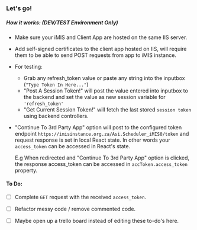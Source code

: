 ﻿### Let's go!

##### How it works: (DEV/TEST Environment Only)

-   Make sure your iMIS and Client App are hosted on the same IIS server.
-   Add self-signed certificates to the client app hosted on IIS, will require them to be able to send POST requests from app to iMIS instance.
-   For testing:
    -   Grab any refresh\_token value or paste any string into the inputbox (`"Type Token In Here..."`)
    -   "Post A Session Token!" will post the value entered into inputbox to the backend and set the value as new session variable for `'refresh_token'`
    -   "Get Current Session Token!" will fetch the last stored `session token` using backend controllers.
-   "Continue To 3rd Party App" option will post to the configured token endpoint `https://imisinstance.org.za/Asi.Scheduler_iMIS0/token` and request response is set in local React state. In other words your `access_token` can be accessed in React's state.

    E.g When redirected and "Continue To 3rd Party App" option is clicked, the response access\_token can be accessed in `accToken.access_token` property.
    
 #### To Do:
 
- [ ] Complete `GET` request with the received `access_token`.
- [ ] Refactor messy code / remove commented code.
- [ ] Maybe open up a trello board instead of editing these to-do's here.


